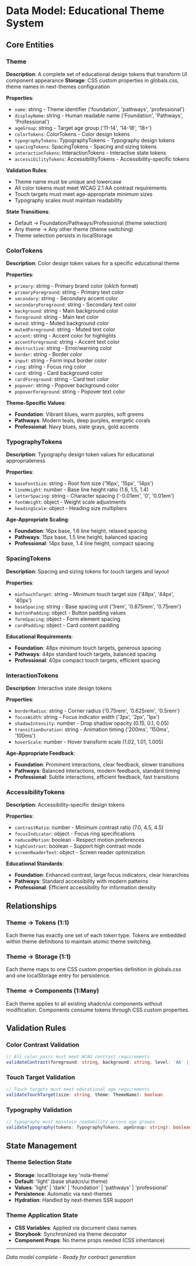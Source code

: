 # Data Model: Educational Theme System

## Core Entities

### Theme
**Description**: A complete set of educational design tokens that transform UI component appearance
**Storage**: CSS custom properties in globals.css, theme names in next-themes configuration

**Properties**:
- `name`: string - Theme identifier ('foundation', 'pathways', 'professional')
- `displayName`: string - Human readable name ('Foundation', 'Pathways', 'Professional')
- `ageGroup`: string - Target age group ('11-14', '14-18', '18+')
- `colorTokens`: ColorTokens - Color design tokens
- `typographyTokens`: TypographyTokens - Typography design tokens
- `spacingTokens`: SpacingTokens - Spacing and sizing tokens
- `interactionTokens`: InteractionTokens - Interactive state tokens
- `accessibilityTokens`: AccessibilityTokens - Accessibility-specific tokens

**Validation Rules**:
- Theme name must be unique and lowercase
- All color tokens must meet WCAG 2.1 AA contrast requirements
- Touch targets must meet age-appropriate minimum sizes
- Typography scales must maintain readability

**State Transitions**:
- Default → Foundation/Pathways/Professional (theme selection)
- Any theme → Any other theme (theme switching)
- Theme selection persists in localStorage

### ColorTokens
**Description**: Color design token values for a specific educational theme

**Properties**:
- `primary`: string - Primary brand color (oklch format)
- `primaryForeground`: string - Primary text color
- `secondary`: string - Secondary accent color
- `secondaryForeground`: string - Secondary text color
- `background`: string - Main background color
- `foreground`: string - Main text color
- `muted`: string - Muted background color
- `mutedForeground`: string - Muted text color
- `accent`: string - Accent color for highlights
- `accentForeground`: string - Accent text color
- `destructive`: string - Error/warning color
- `border`: string - Border color
- `input`: string - Form input border color
- `ring`: string - Focus ring color
- `card`: string - Card background color
- `cardForeground`: string - Card text color
- `popover`: string - Popover background color
- `popoverForeground`: string - Popover text color

**Theme-Specific Values**:
- **Foundation**: Vibrant blues, warm purples, soft greens
- **Pathways**: Modern teals, deep purples, energetic corals
- **Professional**: Navy blues, slate grays, gold accents

### TypographyTokens
**Description**: Typography design token values for educational appropriateness

**Properties**:
- `baseFontSize`: string - Root font size ('16px', '15px', '14px')
- `lineHeight`: number - Base line height ratio (1.6, 1.5, 1.4)
- `letterSpacing`: string - Character spacing ('-0.01em', '0', '0.01em')
- `fontWeight`: object - Weight scale adjustments
- `headingScale`: object - Heading size multipliers

**Age-Appropriate Scaling**:
- **Foundation**: 16px base, 1.6 line height, relaxed spacing
- **Pathways**: 15px base, 1.5 line height, balanced spacing
- **Professional**: 14px base, 1.4 line height, compact spacing

### SpacingTokens
**Description**: Spacing and sizing tokens for touch targets and layout

**Properties**:
- `minTouchTarget`: string - Minimum touch target size ('48px', '44px', '40px')
- `baseSpacing`: string - Base spacing unit ('1rem', '0.875rem', '0.75rem')
- `buttonPadding`: object - Button padding values
- `formSpacing`: object - Form element spacing
- `cardPadding`: object - Card content padding

**Educational Requirements**:
- **Foundation**: 48px minimum touch targets, generous spacing
- **Pathways**: 44px standard touch targets, balanced spacing
- **Professional**: 40px compact touch targets, efficient spacing

### InteractionTokens
**Description**: Interactive state design tokens

**Properties**:
- `borderRadius`: string - Corner radius ('0.75rem', '0.625rem', '0.5rem')
- `focusWidth`: string - Focus indicator width ('3px', '2px', '1px')
- `shadowIntensity`: number - Drop shadow opacity (0.15, 0.1, 0.05)
- `transitionDuration`: string - Animation timing ('200ms', '150ms', '100ms')
- `hoverScale`: number - Hover transform scale (1.02, 1.01, 1.005)

**Age-Appropriate Feedback**:
- **Foundation**: Prominent interactions, clear feedback, slower transitions
- **Pathways**: Balanced interactions, modern feedback, standard timing
- **Professional**: Subtle interactions, efficient feedback, fast transitions

### AccessibilityTokens
**Description**: Accessibility-specific design tokens

**Properties**:
- `contrastRatio`: number - Minimum contrast ratio (7.0, 4.5, 4.5)
- `focusIndicator`: object - Focus ring specifications
- `reducedMotion`: boolean - Respect motion preferences
- `highContrast`: boolean - Support high contrast mode
- `screenReaderText`: object - Screen reader optimization

**Educational Standards**:
- **Foundation**: Enhanced contrast, large focus indicators, clear hierarchies
- **Pathways**: Standard accessibility with modern patterns
- **Professional**: Efficient accessibility for information density

## Relationships

### Theme → Tokens (1:1)
Each theme has exactly one set of each token type. Tokens are embedded within theme definitions to maintain atomic theme switching.

### Theme → Storage (1:1)
Each theme maps to one CSS custom properties definition in globals.css and one localStorage entry for persistence.

### Theme → Components (1:Many)
Each theme applies to all existing shadcn/ui components without modification. Components consume tokens through CSS custom properties.

## Validation Rules

### Color Contrast Validation
```typescript
// All color pairs must meet WCAG contrast requirements
validateContrast(foreground: string, background: string, level: 'AA' | 'AAA'): boolean
```

### Touch Target Validation
```typescript
// Touch targets must meet educational age requirements
validateTouchTarget(size: string, theme: ThemeName): boolean
```

### Typography Validation
```typescript
// Typography must maintain readability across age groups
validateTypography(tokens: TypographyTokens, ageGroup: string): boolean
```

## State Management

### Theme Selection State
- **Storage**: localStorage key 'nola-theme'
- **Default**: 'light' (base shadcn/ui theme)
- **Values**: 'light' | 'dark' | 'foundation' | 'pathways' | 'professional'
- **Persistence**: Automatic via next-themes
- **Hydration**: Handled by next-themes SSR support

### Theme Application State
- **CSS Variables**: Applied via document class names
- **Storybook**: Synchronized via theme decorator
- **Component Props**: No theme props needed (CSS inheritance)

---
*Data model complete - Ready for contract generation*